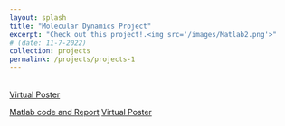 ```yaml
---
layout: splash
title: "Molecular Dynamics Project"
excerpt: "Check out this project!.<img src='/images/Matlab2.png'>"
# (date: 11-7-2022)
collection: projects
permalink: /projects/projects-1
---
```



<br>
<a href="Project 1 files/Presentation for Reading Group.pptx">Virtual Poster</a>
<br>

[Matlab code and Report](https://github.com/zhangyk8/Matlab_Experiment_code)
[Virtual Poster](https://github.com/zhangyk8/Matlab_Experiment_code)
